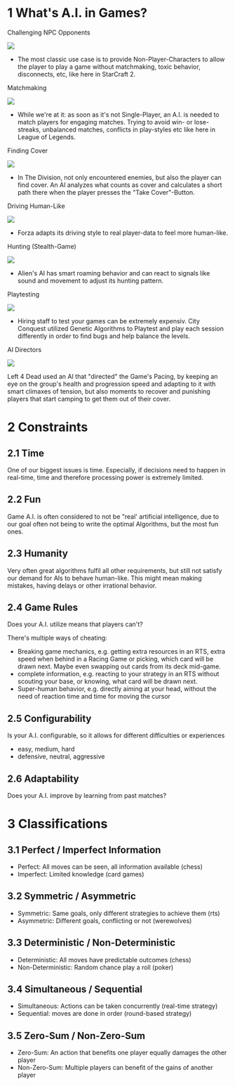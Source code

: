 # 1 What's A.I. in Games?

Challenging NPC Opponents

<img src="https://cdn.vox-cdn.com/thumbor/WwDkpf0Qp72AdHu9JOXFFhnemnQ=/0x0:3360x2100/1820x1213/filters:focal(1412x782:1948x1318):format(webp)/cdn.vox-cdn.com/uploads/chorus_image/image/65584607/AS_Bnet_Protoss.0.jpg">

- The most classic use case is to provide Non-Player-Characters to allow the player to play a game without matchmaking, toxic behavior, disconnects, etc, like here in StarCraft 2.

Matchmaking

<img src="https://i.imgur.com/TqV4XAl.png">

- While we're at it: as soon as it's not Single-Player, an A.I. is needed to match players for engaging matches. Trying to avoid win- or lose-streaks, unbalanced matches, conflicts in play-styles etc like here in League of Legends.

Finding Cover

<img src="https://eu-images.contentstack.com/v3/assets/blt95b381df7c12c15d/bltb00e7daef8d816a3/611e99f975830930bf6e434e/the-division-cover.jpg?width=828&quality=80&format=webply&disable=upscale">

- In The Division, not only encountered enemies, but also the player can find cover. An AI analyzes what counts as cover and calculates a short path there when the player presses the "Take Cover"-Button.

Driving Human-Like

<img src="https://eu-images.contentstack.com/v3/assets/blt95b381df7c12c15d/blt18536004a8c74b87/611e99fc8ab5544acc6456b8/ForzaDrivatar.jpg?width=828&quality=80&format=webply&disable=upscale">

- Forza adapts its driving style to real player-data to feel more human-like.

Hunting (Stealth-Game)

<img src="https://eu-images.contentstack.com/v3/assets/blt95b381df7c12c15d/blt650396c4ffceb138/611e99fe88a9a63b61fca713/AlienIsolationXenomorph.jpg?width=828&quality=80&format=webply&disable=upscale">

- Alien's AI has smart roaming behavior and can react to signals like sound and movement to adjust its hunting pattern.

Playtesting

<img src="https://eu-images.contentstack.com/v3/assets/blt95b381df7c12c15d/blte1e3d0f819b3592d/611e9a029a154b63bef7fa19/CityConquest.jpg?width=828&quality=80&format=webply&disable=upscale">

- Hiring staff to test your games can be extremely expensiv. City Conquest utilized Genetic Algorithms to Playtest and play each session differently in order to find bugs and help balance the levels.

AI Directors

<img src="https://eu-images.contentstack.com/v3/assets/blt95b381df7c12c15d/bltd9bbddd5ebe796a0/611e9a0675830930bf6e435c/l4d04.jpg?width=828&quality=80&format=webply&disable=upscale">

Left 4 Dead used an AI that "directed" the Game's Pacing, by keeping an eye on the group's health and progression speed and adapting to it with smart climaxes of tension, but also moments to recover and punishing players that start camping to get them out of their cover.


# 2 Constraints

## 2.1 Time

One of our biggest issues is time. Especially, if decisions need to happen in real-time, time and therefore processing power is extremely limited.

## 2.2 Fun

Game A.I. is often considered to not be "real' artificial intelligence, due to our goal often not being to write the optimal Algorithms, but the most fun ones.

## 2.3 Humanity

Very often great algorithms fulfil all other requirements, but still not satisfy our demand for AIs to behave human-like. This might mean making mistakes, having delays or other irrational behavior.

## 2.4 Game Rules

Does your A.I. utilize means that players can't?

There's multiple ways of cheating:

- Breaking game mechanics, e.g. getting extra resources in an RTS, extra speed when behind in a Racing Game or picking, which card will be drawn next. Maybe even swapping out cards from its deck mid-game.
- complete information, e.g. reacting to your strategy in an RTS without scouting your base, or knowing, what card will be drawn next.
-  Super-human behavior, e.g. directly aiming at your head, without the need of reaction time and time for moving the cursor

## 2.5 Configurability

Is your A.I. configurable, so it allows for different difficulties or experiences
- easy, medium, hard
- defensive, neutral, aggressive

## 2.6 Adaptability

Does your A.I. improve by learning from past matches?


# 3 Classifications

## 3.1 Perfect / Imperfect Information

- Perfect: All moves can be seen, all information available (chess)
- Imperfect: Limited knowledge (card games)

## 3.2 Symmetric / Asymmetric

- Symmetric: Same goals, only different strategies to achieve them (rts)
- Asymmetric: Different goals, conflicting or not (werewolves)

## 3.3 Deterministic / Non-Deterministic

- Deterministic: All moves have predictable outcomes (chess)
- Non-Deterministic: Random chance play a roll (poker)

## 3.4 Simultaneous / Sequential

- Simultaneous: Actions can be taken concurrently (real-time strategy)
- Sequential: moves are done in order (round-based strategy)

## 3.5 Zero-Sum / Non-Zero-Sum
- Zero-Sum: An action that benefits one player equally damages the other player
- Non-Zero-Sum: Multiple players can benefit of the gains of another player
